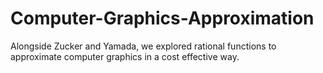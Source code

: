 # Computer-Graphics-Approximation
Alongside Zucker and Yamada, we explored rational functions to approximate computer graphics in a cost effective way.
